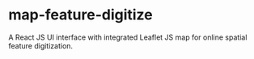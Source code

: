 # map-feature-digitize
A React JS UI interface with integrated Leaflet JS map for online spatial feature digitization.
